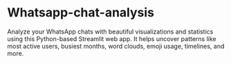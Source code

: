# Whatsapp-chat-analysis
Analyze your WhatsApp chats with beautiful visualizations and statistics using this Python-based Streamlit web app. It helps uncover patterns like most active users, busiest months, word clouds, emoji usage, timelines, and more.
